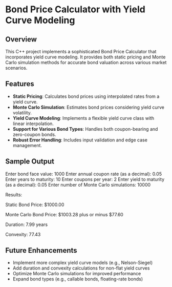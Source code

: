 # Bond Price Calculator with Yield Curve Modeling

## Overview

This C++ project implements a sophisticated Bond Price Calculator that incorporates yield curve modeling. It provides both static pricing and Monte Carlo simulation methods for accurate bond valuation across various market scenarios.

## Features

- **Static Pricing**: Calculates bond prices using interpolated rates from a yield curve.
- **Monte Carlo Simulation**: Estimates bond prices considering yield curve volatility.
- **Yield Curve Modeling**: Implements a flexible yield curve class with linear interpolation.
- **Support for Various Bond Types**: Handles both coupon-bearing and zero-coupon bonds.
- **Robust Error Handling**: Includes input validation and edge case management.


## Sample Output
Enter bond face value: 1000
Enter annual coupon rate (as a decimal): 0.05
Enter years to maturity: 10
Enter coupons per year: 2
Enter yield to maturity (as a decimal): 0.05
Enter number of Monte Carlo simulations: 10000

Results:

Static Bond Price: $1000.00

Monte Carlo Bond Price: $1003.28 plus or minus $77.60

Duration: 7.99 years

Convexity: 77.43

## Future Enhancements

- Implement more complex yield curve models (e.g., Nelson-Siegel)
- Add duration and convexity calculations for non-flat yield curves
- Optimize Monte Carlo simulations for improved performance
- Expand bond types (e.g., callable bonds, floating-rate bonds)
